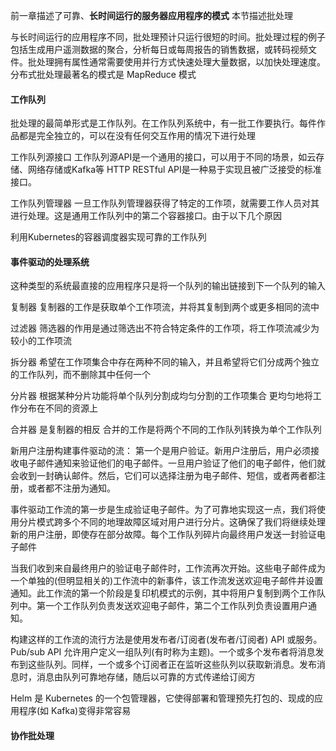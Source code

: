 前一章描述了可靠、**长时间运行的服务器应用程序的模式** 本节描述批处理

与长时间运行的应用程序不同，批处理预计只运行很短的时间。批处理过程的例子包括生成用户遥测数据的聚合，分析每日或每周报告的销售数据，或转码视频文件。批处理拥有属性通常需要使用并行方式快速处理大量数据，以加快处理速度。分布式批处理最著名的模式是 MapReduce 模式

#### 工作队列
批处理的最简单形式是工作队列。在工作队列系统中，有一批工作要执行。每件作品都是完全独立的，可以在没有任何交互作用的情况下进行处理

工作队列源接口
工作队列源API是一个通用的接口，可以用于不同的场景，如云存储、网络存储或Kafka等
HTTP RESTful API是一种易于实现且被广泛接受的标准接口。

工作队列管理器
一旦工作队列管理器获得了特定的工作项，就需要工作人员对其进行处理。这是通用工作队列中的第二个容器接口。由于以下几个原因

利用Kubernetes的容器调度器实现可靠的工作队列

#### 事件驱动的处理系统
这种类型的系统最直接的应用程序只是将一个队列的输出链接到下一个队列的输入

复制器
复制器的工作是获取单个工作项流，并将其复制到两个或更多相同的流中

过滤器
筛选器的作用是通过筛选出不符合特定条件的工作项，将工作项流减少为较小的工作项流

拆分器
希望在工作项集合中存在两种不同的输入，并且希望将它们分成两个独立的工作队列，而不删除其中任何一个

分片器
根据某种分片功能将单个队列分割成均匀分割的工作项集合
更均匀地将工作分布在不同的资源上

合并器
是复制器的相反 合并的工作是将两个不同的工作队列转换为单个工作队列



新用户注册构建事件驱动的流：
第一个是用户验证。新用户注册后，用户必须接收电子邮件通知来验证他们的电子邮件。一旦用户验证了他们的电子邮件，他们就会收到一封确认邮件。然后，它们可以选择注册为电子邮件、短信，或者两者都注册，或者都不注册为通知。

事件驱动工作流的第一步是生成验证电子邮件。为了可靠地实现这一点，我们将使用分片模式跨多个不同的地理故障区域对用户进行分片。这确保了我们将继续处理新的用户注册，即使存在部分故障。每个工作队列碎片向最终用户发送一封验证电子邮件


当我们收到来自最终用户的验证电子邮件时，工作流再次开始。这些电子邮件成为一个单独的(但明显相关的)工作流中的新事件，该工作流发送欢迎电子邮件并设置通知。此工作流的第一个阶段是复印机模式的示例，其中将用户复制到两个工作队列中。第一个工作队列负责发送欢迎电子邮件，第二个工作队列负责设置用户通知。

构建这样的工作流的流行方法是使用发布者/订阅者(发布者/订阅者) API 或服务。Pub/sub API 允许用户定义一组队列(有时称为主题)。一个或多个发布者将消息发布到这些队列。同样，一个或多个订阅者正在监听这些队列以获取新消息。发布消息时，消息由队列可靠地存储，随后以可靠的方式传递给订阅方



Helm 是 Kubernetes 的一个包管理器，它使得部署和管理预先打包的、现成的应用程序(如 Kafka)变得非常容易


#### 协作批处理

